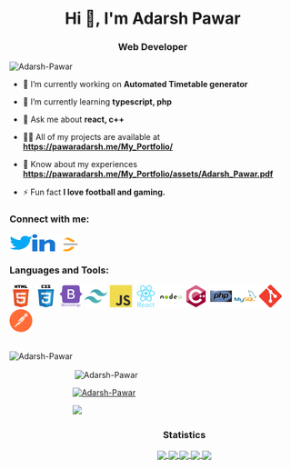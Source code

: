 <h1 align="center">Hi 👋, I'm Adarsh Pawar</h1>
<h3 align="center">Web Developer</h3>
<p align="left"> <img src="https://komarev.com/ghpvc/?username=Adarsh-Pawar&label=Profile%20views&color=0e75b6&style=flat" alt="Adarsh-Pawar" /> </p>

- 🔭 I’m currently working on **Automated Timetable generator**
- 🌱 I’m currently learning **typescript, php**
- 💬 Ask me about **react, c++**

- 👨‍💻 All of my projects are available at **https://pawaradarsh.me/My_Portfolio/**
- 📄 Know about my experiences **https://pawaradarsh.me/My_Portfolio/assets/Adarsh_Pawar.pdf**
- ⚡ Fun fact **I love football and gaming.**

</div><h3 align="left">Connect with me:</h3>
<p align="left">
<a href="https://twitter.com/@AdarshPawar77" target="blank"><img align="center" src="https://raw.githubusercontent.com/teamedwardforever/Readme-Generator/71f25dd8b98329b168142a6b782a107b75eab178/svg/Social/twitter.svg" alt="@AdarshPawar77" height="30" width="40" /></a><a href="https://linkedin.com/in/in/adarsh-pawar-3039ab20b/" target="blank"><img align="center" src="https://raw.githubusercontent.com/teamedwardforever/Readme-Generator/71f25dd8b98329b168142a6b782a107b75eab178/svg/Social/linked-in-alt.svg" alt="in/adarsh-pawar-3039ab20b/" height="30" width="40" /></a><a href="https://www.leetcode.com/adarshpawar77" target="blank"><img align="center" src="https://raw.githubusercontent.com/teamedwardforever/Readme-Generator/71f25dd8b98329b168142a6b782a107b75eab178/svg/Social/leet-code.svg" alt="adarshpawar77" height="30" width="40" /></a></p>

<h3 align="left">Languages and Tools:</h3>
<p align="left">
<img src="https://raw.githubusercontent.com/teamedwardforever/Readme-Generator/71f25dd8b98329b168142a6b782a107b75eab178/svg/Skills/Frontend/html5-original-wordmark.svg" alt="HTML" width="40" height="40"/>
<img src="https://raw.githubusercontent.com/teamedwardforever/Readme-Generator/71f25dd8b98329b168142a6b782a107b75eab178/svg/Skills/Frontend/css3-original-wordmark.svg" alt="Css" width="40" height="40"/>
<img src="https://raw.githubusercontent.com/teamedwardforever/Readme-Generator/71f25dd8b98329b168142a6b782a107b75eab178/svg/Skills/Frontend/bootstrap-plain-wordmark.svg" alt="Bootstrap" width="40" height="40"/>
<img src="https://raw.githubusercontent.com/teamedwardforever/Readme-Generator/71f25dd8b98329b168142a6b782a107b75eab178/svg/Skills/Frontend/tailwindcss-icon.svg" alt="Tailwindcss" width="40" height="40"/>
<img src="https://raw.githubusercontent.com/teamedwardforever/Readme-Generator/71f25dd8b98329b168142a6b782a107b75eab178/svg/Skills/Languages/javascript-original.svg" alt="Javascript" width="40" height="40"/>
<img src="https://raw.githubusercontent.com/teamedwardforever/Readme-Generator/71f25dd8b98329b168142a6b782a107b75eab178/svg/Skills/Frontend/react-original-wordmark.svg" alt="React" width="40" height="40"/>
<img src="https://raw.githubusercontent.com/teamedwardforever/Readme-Generator/71f25dd8b98329b168142a6b782a107b75eab178/svg/Skills/Backend/nodejs-original-wordmark.svg" alt="NodeJs" width="40" height="40"/>
<img src="https://raw.githubusercontent.com/teamedwardforever/Readme-Generator/71f25dd8b98329b168142a6b782a107b75eab178/svg/Skills/Languages/cplusplus-original.svg" alt="CPP" width="40" height="40"/>
<img src="https://raw.githubusercontent.com/teamedwardforever/Readme-Generator/71f25dd8b98329b168142a6b782a107b75eab178/svg/Skills/Languages/php-original.svg" alt="PHP" width="40" height="40"/>
<img src="https://raw.githubusercontent.com/teamedwardforever/Readme-Generator/71f25dd8b98329b168142a6b782a107b75eab178/svg/Skills/Database/mysql-original-wordmark.svg" alt="Mysql" width="40" height="40"/>
<img src="https://raw.githubusercontent.com/teamedwardforever/Readme-Generator/71f25dd8b98329b168142a6b782a107b75eab178/svg/Skills/Other/git-scm-icon.svg" alt="Git" width="40" height="40"/>
<img src="https://raw.githubusercontent.com/teamedwardforever/Readme-Generator/71f25dd8b98329b168142a6b782a107b75eab178/svg/Skills/Software/getpostman-icon.svg" alt="Postman" width="40" height="40"/>
</p>

<br />

<img align="left" height="180em" src="https://github-readme-stats.vercel.app/api/top-langs/?username=Adarsh-Pawar&layout=compact&theme=2077" alt=Adarsh-Pawar />
<br />
<p>&nbsp;<img align="center" height="180em" src="https://github-readme-streak-stats.herokuapp.com/?user=Adarsh-Pawar&theme=tokyonight-duo" alt="Adarsh-Pawar" /></p>

<p align="left"> <a href="https://github.com/ryo-ma/github-profile-trophy"><img src="https://github-profile-trophy.vercel.app/?username=Adarsh-Pawar&theme=dracula" alt="Adarsh-Pawar" /></a> </p>

<img src="https://user-images.githubusercontent.com/73097560/115834477-dbab4500-a447-11eb-908a-139a6edaec5c.gif"><h3 align="center">Statistics</h3>
<div align="center">
<a href="https://github.com/Adarsh-Pawar">
<img align="center" src="http://github-profile-summary-cards.vercel.app/api/cards/stats?username=Adarsh-Pawar&theme=tokyonight" height="180em" />
<img align="center" src="http://github-profile-summary-cards.vercel.app/api/cards/most-commit-language?username=Adarsh-Pawar&theme=tokyonight" height="180em" />
<img align="center" src="http://github-profile-summary-cards.vercel.app/api/cards/repos-per-language?username=Adarsh-Pawar&theme=tokyonight" height="180em" />
<img align="center" src="http://github-profile-summary-cards.vercel.app/api/cards/productive-time?username=Adarsh-Pawar&theme=tokyonight" height="180em" />
<img align="center" src="http://github-profile-summary-cards.vercel.app/api/cards/profile-details?username=Adarsh-Pawar&theme=tokyonight" height="180em" />
</div>
